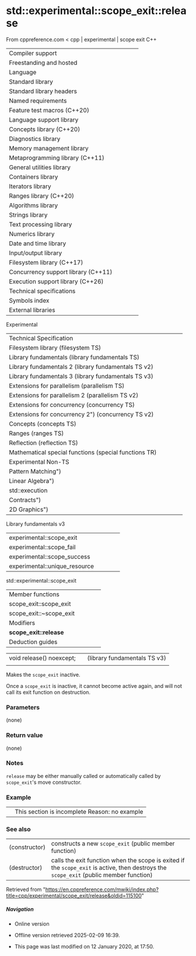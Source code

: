 # std::experimental::scope_exit<EF>::release

From cppreference.com
< cpp‎ | experimental‎ | scope exit
C++

|  |  |  |  |  |
| --- | --- | --- | --- | --- |
| Compiler support | | | | |
| Freestanding and hosted | | | | |
| Language | | | | |
| Standard library | | | | |
| Standard library headers | | | | |
| Named requirements | | | | |
| Feature test macros (C++20) | | | | |
| Language support library | | | | |
| Concepts library (C++20) | | | | |
| Diagnostics library | | | | |
| Memory management library | | | | |
| Metaprogramming library (C++11) | | | | |
| General utilities library | | | | |
| Containers library | | | | |
| Iterators library | | | | |
| Ranges library (C++20) | | | | |
| Algorithms library | | | | |
| Strings library | | | | |
| Text processing library | | | | |
| Numerics library | | | | |
| Date and time library | | | | |
| Input/output library | | | | |
| Filesystem library (C++17) | | | | |
| Concurrency support library (C++11) | | | | |
| Execution support library (C++26) | | | | |
| Technical specifications | | | | |
| Symbols index | | | | |
| External libraries | | | | |

Experimental

|  |  |  |  |  |
| --- | --- | --- | --- | --- |
| Technical Specification | | | | |
| Filesystem library (filesystem TS) | | | | |
| Library fundamentals (library fundamentals TS) | | | | |
| Library fundamentals 2 (library fundamentals TS v2) | | | | |
| Library fundamentals 3 (library fundamentals TS v3) | | | | |
| Extensions for parallelism (parallelism TS) | | | | |
| Extensions for parallelism 2 (parallelism TS v2) | | | | |
| Extensions for concurrency (concurrency TS) | | | | |
| Extensions for concurrency 2") (concurrency TS v2) | | | | |
| Concepts (concepts TS) | | | | |
| Ranges (ranges TS) | | | | |
| Reflection (reflection TS) | | | | |
| Mathematical special functions (special functions TR) | | | | |
| Experimental Non-TS | | | | |
| Pattern Matching") | | | | |
| Linear Algebra") | | | | |
| std::execution | | | | |
| Contracts") | | | | |
| 2D Graphics") | | | | |

Library fundamentals v3

|  |  |  |  |  |
| --- | --- | --- | --- | --- |
| experimental::scope_exit | | | | |
| experimental::scope_fail | | | | |
| experimental::scope_success | | | | |
| experimental::unique_resource | | | | |

std::experimental::scope_exit

|  |  |  |  |  |
| --- | --- | --- | --- | --- |
| Member functions | | | | |
| scope_exit::scope_exit | | | | |
| scope_exit::~scope_exit | | | | |
| Modifiers | | | | |
| ****scope_exit::release**** | | | | |
| Deduction guides | | | | |

|  |  |  |
| --- | --- | --- |
| void release() noexcept; |  | (library fundamentals TS v3) |
|  |  |  |

Makes the `scope_exit` inactive.

Once a `scope_exit` is inactive, it cannot become active again, and will not call its exit function on destruction.

### Parameters

(none)

### Return value

(none)

### Notes

`release` may be either manually called or automatically called by `scope_exit`'s move constructor.

### Example

|  |  |
| --- | --- |
|  | This section is incomplete Reason: no example |

### See also

|  |  |
| --- | --- |
| (constructor) | constructs a new `scope_exit`   (public member function) |
| (destructor) | calls the exit function when the scope is exited if the `scope_exit` is active, then destroys the `scope_exit`   (public member function) |

Retrieved from "<https://en.cppreference.com/mwiki/index.php?title=cpp/experimental/scope_exit/release&oldid=115100>"

##### Navigation

- Online version
- Offline version retrieved 2025-02-09 16:39.

- This page was last modified on 12 January 2020, at 17:50.